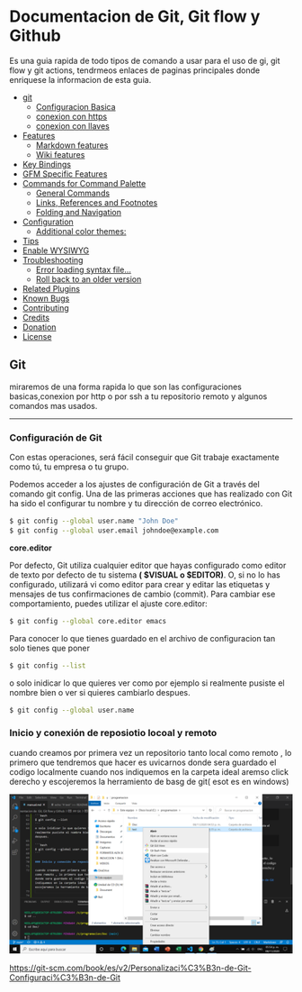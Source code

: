 # Documentacion de  Git, Git flow y Github

Es una guia rapida de todo tipos de comando a usar para el uso de gi, git flow y git actions, tendrmeos enlaces de paginas principales donde enriquese la informacion de esta guia. 

- [git](#git)
    - [Configuracion Basica](#configuracion-basica)
    - [conexion con https](#conexion-con-https)
    - [conexion con  llaves](#creacion-de-llaves)
- [Features](#features)
    - [Markdown features](#markdown-features)
    - [Wiki features](#wiki-features)
- [Key Bindings](#key-bindings)
- [GFM Specific Features](#gfm-specific-features)
- [Commands for Command Palette](#commands-for-command-palette)
    - [General Commands](#general-commands)
    - [Links, References and Footnotes](#links-references-and-footnotes)
    - [Folding and Navigation](#folding-and-navigation)
- [Configuration](#configuration)
    - [Additional color themes:](#additional-color-themes)
- [Tips](#tips)
- [Enable WYSIWYG](#enable-wysiwyg)
- [Troubleshooting](#troubleshooting)
    - [Error loading syntax file...](#error-loading-syntax-file)
    - [Roll back to an older version](#roll-back-to-an-older-version)
- [Related Plugins](#related-plugins)
- [Known Bugs](#known-bugs)
- [Contributing](#contributing)
- [Credits](#credits)
- [Donation](#donation)
- [License](#license)

<!-- /MarkdownTOC -->

## Git

miraremos de una forma rapida lo que son las configuraciones basicas,conexion por http o por ssh a tu repositorio remoto y algunos comandos mas usados.

***

### Configuración de Git

Con estas operaciones, será fácil conseguir que Git trabaje exactamente como tú, tu empresa o tu grupo.

Podemos acceder a los ajustes de configuración de Git a través del comando git config. Una de las primeras acciones que has realizado con Git ha sido el configurar tu nombre y tu dirección de correo electrónico.

```bash
$ git config --global user.name "John Doe"
$ git config --global user.email johndoe@example.com
```

__core.editor__

Por defecto, Git utiliza cualquier editor que hayas configurado como editor de texto por defecto de tu sistema **( $VISUAL  o  $EDITOR)**. O, si no lo has configurado, utilizará vi como editor para crear y editar las etiquetas y mensajes de tus confirmaciones de cambio (commit). Para cambiar ese comportamiento, puedes utilizar el ajuste core.editor:

```bash
$ git config --global core.editor emacs
```

Para conocer lo que tienes guardado en el archivo de configuracion tan solo tienes que poner 

```bash
$ git config --list
```
o solo inidicar lo que quieres ver como por ejemplo si realmente pusiste el nombre bien o ver si quieres cambiarlo despues.

```bash 
$ git config --global user.name
```

### Inicio y conexión de reposiotio locoal y remoto

cuando creamos por primera vez un repositorio tanto local como remoto , lo primero que tendremos que hacer es uvicarnos donde sera guardado el codigo localmente cuando nos indiquemos en la carpeta ideal aremso click derecho y escojeremos la herramiento de basg de git( esot es en windows)

[![Figure 1](./images/bashgit.png)](./images/bashgit.png)

https://git-scm.com/book/es/v2/Personalizaci%C3%B3n-de-Git-Configuraci%C3%B3n-de-Git

